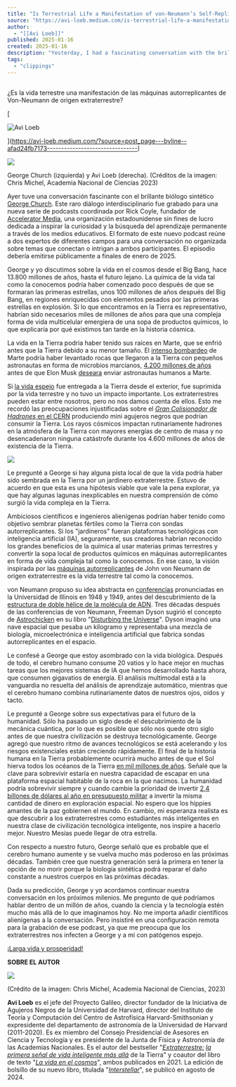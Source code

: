 ```yaml
---
title: "Is Terrestrial Life a Manifestation of von-Neumann’s Self-Replicating Machines of Extraterrestrial…"
source: "https://avi-loeb.medium.com/is-terrestrial-life-a-manifestation-of-von-neumanns-self-replicating-machines-of-extraterrestrial-afad24fb7173"
author:
  - "[[Avi Loeb]]"
published: 2025-01-16
created: 2025-01-16
description: "Yesterday, I had a fascinating conversation with the brilliant synthetic biologist, George Church. This rare interdisciplinary dialogue was recorded for a new podcast series coordinated by Rick…"
tags:
  - "clippings"
---
```

##   
¿Es la vida terrestre una manifestación de las máquinas autorreplicantes de Von-Neumann de origen extraterrestre?

[

![Avi Loeb](https://miro.medium.com/v2/resize:fill:88:88/1*upiboNSChj1BIvycXiID7w.png)

](https://avi-loeb.medium.com/?source=post_page---byline--afad24fb7173--------------------------------)

![](https://miro.medium.com/v2/resize:fit:1400/1*6vOrTD8k4P8Un-oAw09Teg.png)

George Church (izquierda) y Avi Loeb (derecha). (Créditos de la imagen: Chris Michel, Academia Nacional de Ciencias 2023)

  
Ayer tuve una conversación fascinante con el brillante biólogo sintético [George Church](https://www.google.com/search?q=george+church&rlz=1C5CHFA_enUS839US839&oq=george+church&gs_lcrp=EgZjaHJvbWUqEwgAEAAYkQIY4wIYsQMYgAQYigUyEwgAEAAYkQIY4wIYsQMYgAQYigUyEAgBEC4YkQIYsQMYgAQYigUyBwgCEAAYgAQyDQgDEAAYkQIYgAQYigUyBwgEEAAYgAQyBggFEEUYPDIGCAYQRRg9MgYIBxBFGDzSAQg0MjE0ajBqOagCALACAQ&sourceid=chrome&ie=UTF-8). Este raro diálogo interdisciplinario fue grabado para una nueva serie de podcasts coordinada por Rick Coyle, fundador de [Accelerator Media](https://acceleratormedia.org/), una organización estadounidense sin fines de lucro dedicada a inspirar la curiosidad y la búsqueda del aprendizaje permanente a través de los medios educativos. El formato de este nuevo podcast reúne a dos expertos de diferentes campos para una conversación no organizada sobre temas que conectan o intrigan a ambos participantes. El episodio debería emitirse públicamente a finales de enero de 2025.

  
George y yo discutimos sobre la vida en el cosmos desde el Big Bang, hace 13.800 millones de años, hasta el futuro lejano. La química de la vida tal como la conocemos podría haber comenzado poco después de que se formaran las primeras estrellas, unos 100 millones de años después del Big Bang, en regiones enriquecidas con elementos pesados por las primeras estrellas en explosión. Si lo que encontramos en la Tierra es representativo, habrían sido necesarios miles de millones de años para que una compleja forma de vida multicelular emergiera de una sopa de productos químicos, lo que explicaría por qué existimos tan tarde en la historia cósmica.

  
La vida en la Tierra podría haber tenido sus raíces en Marte, que se enfrió antes que la Tierra debido a su menor tamaño. El [intenso bombardeo](https://en.wikipedia.org/wiki/Late_Heavy_Bombardment) de Marte podría haber levantado rocas que llegaron a la Tierra con pequeños astronautas en forma de microbios marcianos, [4.200 millones de años](https://www.nature.com/articles/s41559-024-02461-1) antes de que Elon Musk [deseara](https://www.liebertpub.com/doi/abs/10.1089/space.2017.29009.emu?journalCode=space) enviar astronautas humanos a Marte.

  
Si [la vida espejo](https://www.science.org/doi/10.1126/science.ads9158) fue entregada a la Tierra desde el exterior, fue suprimida por la vida terrestre y no tuvo un impacto importante. Los extraterrestres pueden estar entre nosotros, pero no nos damos cuenta de ellos. Esto me recordó las preocupaciones injustificadas sobre el [*Gran Colisionador de Hadrones* en el CERN](https://www.home.cern/science/accelerators/large-hadron-collider/safety-lhc) produciendo mini agujeros negros que podrían consumir la Tierra. Los rayos cósmicos impactan rutinariamente hadrones en la atmósfera de la Tierra con mayores energías de centro de masa y no desencadenaron ninguna catástrofe durante los 4.600 millones de años de existencia de la Tierra.

![](https://miro.medium.com/v2/resize:fit:1400/1*-XbEc0optBh4sMrPHFwfcg.jpeg)

  
Le pregunté a George si hay alguna pista local de que la vida podría haber sido sembrada en la Tierra por un jardinero extraterrestre. Estuvo de acuerdo en que esta es una hipótesis viable que vale la pena explorar, ya que hay algunas lagunas inexplicables en nuestra comprensión de cómo surgió la vida compleja en la Tierra.

  
Ambiciosos científicos e ingenieros alienígenas podrían haber tenido como objetivo sembrar planetas fértiles como la Tierra con sondas autorreplicantes. Si los "jardineros" fueran plataformas tecnológicas con inteligencia artificial (IA), seguramente, sus creadores habrían reconocido los grandes beneficios de la química al usar materias primas terrestres y convertir la sopa local de productos químicos en máquinas autorreplicantes en forma de vida compleja tal como la conocemos. En ese caso, la visión inspirada por las [máquinas autorreplicantes](https://en.wikipedia.org/wiki/Self-replicating_machine) de John von Neumann de origen extraterrestre es la vida terrestre tal como la conocemos.

  
von Neumann propuso su idea abstracta en [conferencias](https://archive.org/details/theoryofselfrepr00vonn_0) pronunciadas en la Universidad de Illinois en 1948 y 1949, antes del descubrimiento de la [estructura de doble hélice de la molécula de ADN](https://www.genome.gov/genetics-glossary/Double-Helix). Tres décadas después de las conferencias de von Neumann, Freeman Dyson sugirió el concepto de [Astrochicken](https://en.wikipedia.org/wiki/Astrochicken) en su libro "[Disturbing the Universe](https://www.basicbooks.com/titles/freeman-dyson/disturbing-the-universe/9780465016778/)". Dyson imaginó una nave espacial que pesaba un kilogramo y representaba una mezcla de biología, microelectrónica e inteligencia artificial que fabrica sondas autorreplicantes en el espacio.

  
Le confesé a George que estoy asombrado con la vida biológica. Después de todo, el cerebro humano consume 20 vatios y lo hace mejor en muchas tareas que los mejores sistemas de IA que hemos desarrollado hasta ahora, que consumen gigavatios de energía. El análisis multimodal está a la vanguardia no resuelta del análisis de aprendizaje automático, mientras que el cerebro humano combina rutinariamente datos de nuestros ojos, oídos y tacto.

  
Le pregunté a George sobre sus expectativas para el futuro de la humanidad. Sólo ha pasado un siglo desde el descubrimiento de la mecánica cuántica, por lo que es posible que sólo nos quede otro siglo antes de que nuestra civilización se destruya tecnológicamente. George agregó que nuestro ritmo de avances tecnológicos se está acelerando y los riesgos existenciales están creciendo rápidamente. El final de la historia humana en la Tierra probablemente ocurrirá mucho antes de que el Sol hierva todos los océanos de la Tierra [en mil millones de años](https://arxiv.org/pdf/0801.4031). Señalé que la clave para sobrevivir estaría en nuestra capacidad de escapar en una plataforma espacial habitable de la roca en la que nacimos. La humanidad podría sobrevivir siempre y cuando cambie la prioridad de invertir [2,4 billones de dólares al año en presupuesto militar](https://breakingdefense.com/2024/04/global-military-spending-hits-all-time-high-of-2-4-trillion-sipri-report/) a invertir la misma cantidad de dinero en exploración espacial. No espero que los hippies amantes de la paz gobiernen el mundo. En cambio, mi esperanza realista es que descubrir a los extraterrestres como estudiantes más inteligentes en nuestra clase de civilización tecnológica inteligente, nos inspire a hacerlo mejor. Nuestro Mesías puede llegar de otra estrella.

  
Con respecto a nuestro futuro, George señaló que es probable que el cerebro humano aumente y se vuelva mucho más poderoso en las próximas décadas. También cree que nuestra generación será la primera en tener la opción de no morir porque la biología sintética podrá reparar el daño constante a nuestros cuerpos en las próximas décadas.

  
Dada su predicción, George y yo acordamos continuar nuestra conversación en los próximos milenios. Me pregunto de qué podríamos hablar dentro de un millón de años, cuando la ciencia y la tecnología estén mucho más allá de lo que imaginamos hoy. No me importa añadir científicos alienígenas a la conversación. Pero insistiré en una configuración remota para la grabación de ese podcast, ya que me preocupa que los extraterrestres nos infecten a George y a mí con patógenos espejo.

[¡Larga vida y prosperidad!](https://en.wikipedia.org/wiki/Vulcan_salute#%22Live_long_and_prosper%22)

**SOBRE EL AUTOR**

![](https://miro.medium.com/v2/resize:fit:1400/1*LE3Xlzc3hNG5VDAGlDP8KQ.jpeg)

(Crédito de la imagen: Chris Michel, Academia Nacional de Ciencias, 2023)

  
**Avi Loeb** es el jefe del Proyecto Galileo, director fundador de la Iniciativa de Agujeros Negros de la Universidad de Harvard, director del Instituto de Teoría y Computación del Centro de Astrofísica Harvard-Smithsonian y expresidente del departamento de astronomía de la Universidad de Harvard (2011-2020). Es ex miembro del Consejo Presidencial de Asesores en Ciencia y Tecnología y ex presidente de la Junta de Física y Astronomía de las Academias Nacionales. Es el autor del bestseller "[*Extraterrestre:*](https://www.harpercollins.com/products/extraterrestrial-avi-loeb?variant=39935330418722) [*la primera señal de vida inteligente más allá*](https://www.harpercollins.com/products/extraterrestrial-avi-loeb?variant=39935330418722) de la Tierra" y coautor del libro de texto "[*La vida en el cosmos*](https://www.hup.harvard.edu/catalog.php?isbn=9780674987579)", ambos publicados en 2021. La edición de bolsillo de su nuevo libro, titulada "[*Interstellar*](https://www.harpercollins.com/products/interstellar-avi-loeb-1?variant=40982888415266)", se publicó en agosto de 2024.